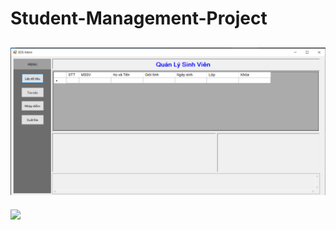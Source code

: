 # Student-Management-Project
![image 1](https://github.com/dat911zz/Student-Management-Project/blob/master/MainMenu.jpg)
---
![](https://komarev.com/ghpvc/?username=dat911zz)
